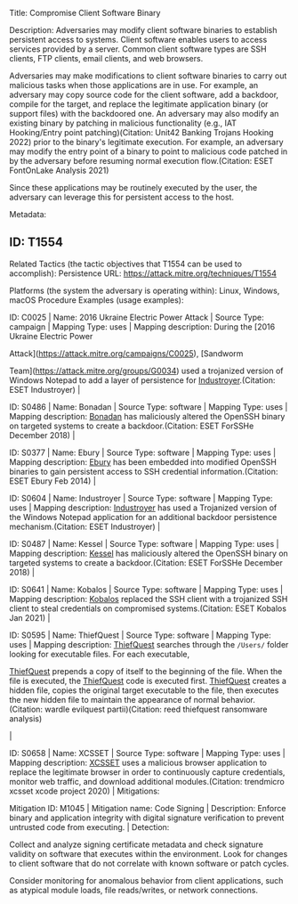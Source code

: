 Title: Compromise Client Software Binary

Description: Adversaries may modify client software binaries to establish persistent access to systems. Client software enables users to access services provided by a server. Common client software types are SSH clients, FTP clients, email clients, and web browsers.

Adversaries may make modifications to client software binaries to carry out malicious tasks when those applications are in use. For example, an adversary may copy source code for the client software, add a backdoor, compile for the target, and replace the legitimate application binary (or support files) with the backdoored one. An adversary may also modify an existing binary by patching in malicious functionality (e.g., IAT Hooking/Entry point patching)(Citation: Unit42 Banking Trojans Hooking 2022) prior to the binary's legitimate execution. For example, an adversary may modify the entry point of a binary to point to malicious code patched in by the adversary before resuming normal execution flow.(Citation: ESET FontOnLake Analysis 2021)

Since these applications may be routinely executed by the user, the adversary can leverage this for persistent access to the host.

Metadata:

## ID: T1554

Related Tactics (the tactic objectives that T1554 can be used to accomplish): Persistence URL: https://attack.mitre.org/techniques/T1554

Platforms (the system the adversary is operating within): Linux, Windows, macOS Procedure Examples (usage examples):

ID: C0025 | Name: 2016 Ukraine Electric Power Attack | Source Type: campaign | Mapping Type: uses | Mapping description: During the [2016 Ukraine Electric Power

Attack](https://attack.mitre.org/campaigns/C0025), [Sandworm

Team](https://attack.mitre.org/groups/G0034) used a trojanized version of Windows Notepad to add a layer of persistence for [Industroyer](https://attack.mitre.org/software/S0604).(Citation: ESET Industroyer) |

ID: S0486 | Name: Bonadan | Source Type: software | Mapping Type: uses | Mapping description: [Bonadan](https://attack.mitre.org/software/S0486) has maliciously altered the OpenSSH binary on targeted systems to create a backdoor.(Citation: ESET ForSSHe December 2018) |

ID: S0377 | Name: Ebury | Source Type: software | Mapping Type: uses | Mapping description: [Ebury](https://attack.mitre.org/software/S0377) has been embedded into modified OpenSSH binaries to gain persistent access to SSH credential information.(Citation: ESET Ebury Feb 2014) |

ID: S0604 | Name: Industroyer | Source Type: software | Mapping Type: uses | Mapping description: [Industroyer](https://attack.mitre.org/software/S0604) has used a Trojanized version of the Windows Notepad application for an additional backdoor persistence mechanism.(Citation: ESET Industroyer) |

ID: S0487 | Name: Kessel | Source Type: software | Mapping Type: uses | Mapping description: [Kessel](https://attack.mitre.org/software/S0487) has maliciously altered the OpenSSH binary on targeted systems to create a backdoor.(Citation: ESET ForSSHe December 2018) |

ID: S0641 | Name: Kobalos | Source Type: software | Mapping Type: uses | Mapping description: [Kobalos](https://attack.mitre.org/software/S0641) replaced the SSH client with a trojanized SSH client to steal credentials on compromised systems.(Citation: ESET Kobalos Jan 2021) |

ID: S0595 | Name: ThiefQuest | Source Type: software | Mapping Type: uses | Mapping description: [ThiefQuest](https://attack.mitre.org/software/S0595) searches through the <code>/Users/</code> folder looking for executable files. For each executable,

[ThiefQuest](https://attack.mitre.org/software/S0595) prepends a copy of itself to the beginning of the file. When the file is executed, the [ThiefQuest](https://attack.mitre.org/software/S0595) code is executed first. [ThiefQuest](https://attack.mitre.org/software/S0595) creates a hidden file, copies the original target executable to the file, then executes the new hidden file to maintain the appearance of normal behavior. (Citation: wardle evilquest partii)(Citation: reed thiefquest ransomware analysis)

|

ID: S0658 | Name: XCSSET | Source Type: software | Mapping Type: uses | Mapping description: [XCSSET](https://attack.mitre.org/software/S0658) uses a malicious browser application to replace the legitimate browser in order to continuously capture credentials, monitor web traffic, and download additional modules.(Citation: trendmicro xcsset xcode project 2020) | Mitigations:

Mitigation ID: M1045 | Mitigation name: Code Signing | Description: Enforce binary and application integrity with digital signature verification to prevent untrusted code from executing. | Detection:

Collect and analyze signing certificate metadata and check signature validity on software that executes within the environment. Look for changes to client software that do not correlate with known software or patch cycles.

Consider monitoring for anomalous behavior from client applications, such as atypical module loads, file reads/writes, or network connections.